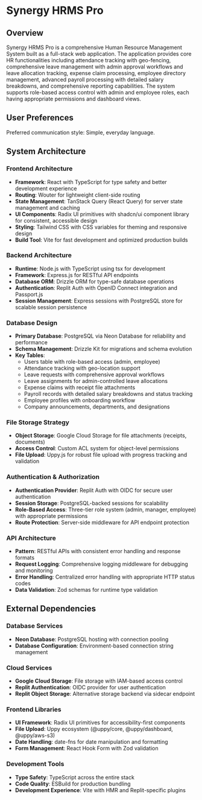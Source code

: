 # Synergy HRMS Pro

## Overview

Synergy HRMS Pro is a comprehensive Human Resource Management System built as a full-stack web application. The application provides core HR functionalities including attendance tracking with geo-fencing, comprehensive leave management with admin approval workflows and leave allocation tracking, expense claim processing, employee directory management, advanced payroll processing with detailed salary breakdowns, and comprehensive reporting capabilities. The system supports role-based access control with admin and employee roles, each having appropriate permissions and dashboard views.

## User Preferences

Preferred communication style: Simple, everyday language.

## System Architecture

### Frontend Architecture
- **Framework**: React with TypeScript for type safety and better development experience
- **Routing**: Wouter for lightweight client-side routing
- **State Management**: TanStack Query (React Query) for server state management and caching
- **UI Components**: Radix UI primitives with shadcn/ui component library for consistent, accessible design
- **Styling**: Tailwind CSS with CSS variables for theming and responsive design
- **Build Tool**: Vite for fast development and optimized production builds

### Backend Architecture
- **Runtime**: Node.js with TypeScript using tsx for development
- **Framework**: Express.js for RESTful API endpoints
- **Database ORM**: Drizzle ORM for type-safe database operations
- **Authentication**: Replit Auth with OpenID Connect integration and Passport.js
- **Session Management**: Express sessions with PostgreSQL store for scalable session persistence

### Database Design
- **Primary Database**: PostgreSQL via Neon Database for reliability and performance
- **Schema Management**: Drizzle Kit for migrations and schema evolution
- **Key Tables**: 
  - Users table with role-based access (admin, employee)
  - Attendance tracking with geo-location support
  - Leave requests with comprehensive approval workflows
  - Leave assignments for admin-controlled leave allocations
  - Expense claims with receipt file attachments
  - Payroll records with detailed salary breakdowns and status tracking
  - Employee profiles with onboarding workflow
  - Company announcements, departments, and designations

### File Storage Strategy
- **Object Storage**: Google Cloud Storage for file attachments (receipts, documents)
- **Access Control**: Custom ACL system for object-level permissions
- **File Upload**: Uppy.js for robust file upload with progress tracking and validation

### Authentication & Authorization
- **Authentication Provider**: Replit Auth with OIDC for secure user authentication
- **Session Storage**: PostgreSQL-backed sessions for scalability
- **Role-Based Access**: Three-tier role system (admin, manager, employee) with appropriate permissions
- **Route Protection**: Server-side middleware for API endpoint protection

### API Architecture
- **Pattern**: RESTful APIs with consistent error handling and response formats
- **Request Logging**: Comprehensive logging middleware for debugging and monitoring
- **Error Handling**: Centralized error handling with appropriate HTTP status codes
- **Data Validation**: Zod schemas for runtime type validation

## External Dependencies

### Database Services
- **Neon Database**: PostgreSQL hosting with connection pooling
- **Database Configuration**: Environment-based connection string management

### Cloud Services
- **Google Cloud Storage**: File storage with IAM-based access control
- **Replit Authentication**: OIDC provider for user authentication
- **Replit Object Storage**: Alternative storage backend via sidecar endpoint

### Frontend Libraries
- **UI Framework**: Radix UI primitives for accessibility-first components
- **File Upload**: Uppy ecosystem (@uppy/core, @uppy/dashboard, @uppy/aws-s3)
- **Date Handling**: date-fns for date manipulation and formatting
- **Form Management**: React Hook Form with Zod validation

### Development Tools
- **Type Safety**: TypeScript across the entire stack
- **Code Quality**: ESBuild for production bundling
- **Development Experience**: Vite with HMR and Replit-specific plugins